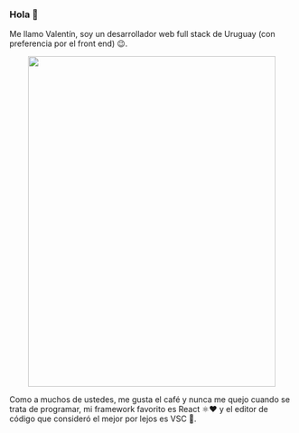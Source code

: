 ### Hola 👋

Me llamo Valentín, soy un desarrollador web full stack de Uruguay (con preferencia por el front end) 😉.

<p align="center">
<img src="https://user-images.githubusercontent.com/67331469/108633409-dd11be80-7452-11eb-9659-0099f4943eec.JPG" width="438" height="585" align="center">
</p>

Como a muchos de ustedes, me gusta el café y nunca me quejo cuando se trata de programar, mi framework favorito es React ⚛️❤️ y el editor de código que consideró el mejor por lejos es VSC 💙.
<!--
**ValentinNicheglod/ValentinNicheglod** is a ✨ _special_ ✨ repository because its `README.md` (this file) appears on your GitHub profile.

Here are some ideas to get you started:

- 🔭 I’m currently working on ...
- 🌱 I’m currently learning ...
- 👯 I’m looking to collaborate on ...
- 🤔 I’m looking for help with ...
- 💬 Ask me about ...
- 📫 How to reach me: ...
- 😄 Pronouns: ...
- ⚡ Fun fact: ...
-->
